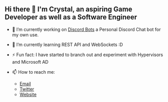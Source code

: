 ## Hi there 👋 I'm Crystal, an aspiring Game Developer as well as a Software Engineer 

<!--
**ZemaToxic/ZemaToxic** is a ✨ _special_ ✨ repository because its `README.md` (this file) appears on your GitHub profile.

Here are some ideas to get you started:

- 👯 I’m looking to collaborate on ...
- 🤔 I’m looking for help with ...
- 💬 Ask me about ...

- 😄 Pronouns: ...
- ⚡ Fun fact: ...
-->


- 🔭 I’m currently working on [Discord Bots](https://github.com/ZemaToxic/DiscordBots) a Personal Discord Chat bot for my own use.
- 🌱 I’m currently learning REST API and WebSockets :D 
- ⚡ Fun fact: I have started to branch out and experiment with Hypervisors and Microsoft AD

- 📫 How to reach me: 
  * [Email](mailto:contact@zematoxic.com)
  * [Twitter](https://twitter.com/ZemaToxic)
  * [Website](https://blog.zematoxic.com/)
